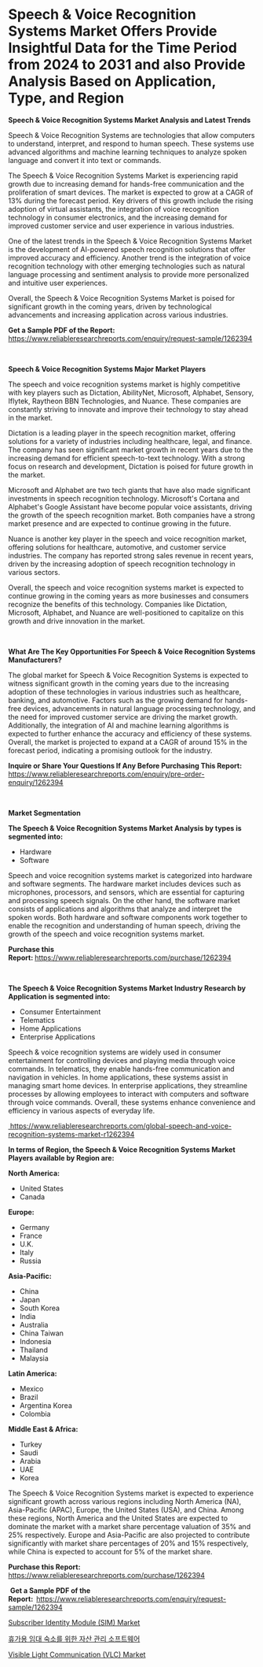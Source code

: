 <p><h1>Speech & Voice Recognition Systems Market Offers Provide Insightful Data for the Time Period from 2024 to 2031 and also Provide Analysis Based on Application, Type, and Region</h1></p><p><strong>Speech & Voice Recognition Systems Market Analysis and Latest Trends</strong></p>
<p><p>Speech & Voice Recognition Systems are technologies that allow computers to understand, interpret, and respond to human speech. These systems use advanced algorithms and machine learning techniques to analyze spoken language and convert it into text or commands.</p><p>The Speech & Voice Recognition Systems Market is experiencing rapid growth due to increasing demand for hands-free communication and the proliferation of smart devices. The market is expected to grow at a CAGR of 13% during the forecast period. Key drivers of this growth include the rising adoption of virtual assistants, the integration of voice recognition technology in consumer electronics, and the increasing demand for improved customer service and user experience in various industries.</p><p>One of the latest trends in the Speech & Voice Recognition Systems Market is the development of AI-powered speech recognition solutions that offer improved accuracy and efficiency. Another trend is the integration of voice recognition technology with other emerging technologies such as natural language processing and sentiment analysis to provide more personalized and intuitive user experiences.</p><p>Overall, the Speech & Voice Recognition Systems Market is poised for significant growth in the coming years, driven by technological advancements and increasing application across various industries.</p></p>
<p><strong>Get a Sample PDF of the Report:&nbsp;</strong> <a href="https://www.reliableresearchreports.com/enquiry/request-sample/1262394">https://www.reliableresearchreports.com/enquiry/request-sample/1262394</a></p>
<p>&nbsp;</p>
<p><strong>Speech & Voice Recognition Systems Major Market Players</strong></p>
<p><p>The speech and voice recognition systems market is highly competitive with key players such as Dictation, AbilityNet, Microsoft, Alphabet, Sensory, Iflytek, Raytheon BBN Technologies, and Nuance. These companies are constantly striving to innovate and improve their technology to stay ahead in the market.</p><p>Dictation is a leading player in the speech recognition market, offering solutions for a variety of industries including healthcare, legal, and finance. The company has seen significant market growth in recent years due to the increasing demand for efficient speech-to-text technology. With a strong focus on research and development, Dictation is poised for future growth in the market.</p><p>Microsoft and Alphabet are two tech giants that have also made significant investments in speech recognition technology. Microsoft's Cortana and Alphabet's Google Assistant have become popular voice assistants, driving the growth of the speech recognition market. Both companies have a strong market presence and are expected to continue growing in the future.</p><p>Nuance is another key player in the speech and voice recognition market, offering solutions for healthcare, automotive, and customer service industries. The company has reported strong sales revenue in recent years, driven by the increasing adoption of speech recognition technology in various sectors.</p><p>Overall, the speech and voice recognition systems market is expected to continue growing in the coming years as more businesses and consumers recognize the benefits of this technology. Companies like Dictation, Microsoft, Alphabet, and Nuance are well-positioned to capitalize on this growth and drive innovation in the market.</p></p>
<p>&nbsp;</p>
<p><strong>What Are The Key Opportunities For Speech & Voice Recognition Systems Manufacturers?</strong></p>
<p><p>The global market for Speech & Voice Recognition Systems is expected to witness significant growth in the coming years due to the increasing adoption of these technologies in various industries such as healthcare, banking, and automotive. Factors such as the growing demand for hands-free devices, advancements in natural language processing technology, and the need for improved customer service are driving the market growth. Additionally, the integration of AI and machine learning algorithms is expected to further enhance the accuracy and efficiency of these systems. Overall, the market is projected to expand at a CAGR of around 15% in the forecast period, indicating a promising outlook for the industry.</p></p>
<p><strong>Inquire or Share Your Questions If Any Before Purchasing This Report:</strong> <a href="https://www.reliableresearchreports.com/enquiry/pre-order-enquiry/1262394">https://www.reliableresearchreports.com/enquiry/pre-order-enquiry/1262394</a></p>
<p>&nbsp;</p>
<p><strong>Market Segmentation</strong></p>
<p><strong>The Speech & Voice Recognition Systems Market Analysis by types is segmented into:</strong></p>
<p><ul><li>Hardware</li><li>Software</li></ul></p>
<p><p>Speech and voice recognition systems market is categorized into hardware and software segments. The hardware market includes devices such as microphones, processors, and sensors, which are essential for capturing and processing speech signals. On the other hand, the software market consists of applications and algorithms that analyze and interpret the spoken words. Both hardware and software components work together to enable the recognition and understanding of human speech, driving the growth of the speech and voice recognition systems market.</p></p>
<p><strong>Purchase this Report:&nbsp;</strong><a href="https://www.reliableresearchreports.com/purchase/1262394">https://www.reliableresearchreports.com/purchase/1262394</a></p>
<p>&nbsp;</p>
<p><strong>The Speech & Voice Recognition Systems Market Industry Research by Application is segmented into:</strong></p>
<p><ul><li>Consumer Entertainment</li><li>Telematics</li><li>Home Applications</li><li>Enterprise Applications</li></ul></p>
<p><p>Speech & voice recognition systems are widely used in consumer entertainment for controlling devices and playing media through voice commands. In telematics, they enable hands-free communication and navigation in vehicles. In home applications, these systems assist in managing smart home devices. In enterprise applications, they streamline processes by allowing employees to interact with computers and software through voice commands. Overall, these systems enhance convenience and efficiency in various aspects of everyday life.</p></p>
<p><a href="https://www.reliableresearchreports.com/global-speech-and-voice-recognition-systems-market-r1262394">&nbsp;https://www.reliableresearchreports.com/global-speech-and-voice-recognition-systems-market-r1262394</a></p>
<p><strong>In terms of Region, the Speech & Voice Recognition Systems Market Players available by Region are:</strong></p>
<p>
    <p> <strong> North America: </strong>
        <ul>
            <li>United States</li>
            <li>Canada</li>
        </ul>
        </p> 
    <p> <strong> Europe: </strong>
        <ul>
            <li>Germany</li>
            <li>France</li>
            <li>U.K.</li>
            <li>Italy</li>
            <li>Russia</li>
        </ul>
        </p> 
    <p> <strong> Asia-Pacific: </strong>
        <ul>
            <li>China</li>
            <li>Japan</li>
            <li>South Korea</li>
            <li>India</li>
            <li>Australia</li>
            <li>China Taiwan</li>
            <li>Indonesia</li>
            <li>Thailand</li>
            <li>Malaysia</li>
        </ul>
        </p> 
    <p> <strong> Latin America: </strong>
        <ul>
            <li>Mexico</li>
            <li>Brazil</li>
            <li>Argentina Korea</li>
            <li>Colombia</li>
        </ul>
        </p> 
    <p> <strong> Middle East & Africa: </strong>
        <ul>
            <li>Turkey</li>
            <li>Saudi</li>
            <li>Arabia</li>
            <li>UAE</li>
            <li>Korea</li>
        </ul>
    </p>
    </p>
<p><p>The Speech & Voice Recognition Systems market is expected to experience significant growth across various regions including North America (NA), Asia-Pacific (APAC), Europe, the United States (USA), and China. Among these regions, North America and the United States are expected to dominate the market with a market share percentage valuation of 35% and 25% respectively. Europe and Asia-Pacific are also projected to contribute significantly with market share percentages of 20% and 15% respectively, while China is expected to account for 5% of the market share.</p></p>
<p><strong>Purchase this Report: </strong><a href="https://www.reliableresearchreports.com/purchase/1262394">https://www.reliableresearchreports.com/purchase/1262394</a></p>
<p>&nbsp;<strong>Get a Sample PDF of the Report:&nbsp;&nbsp;</strong><a href="https://www.reliableresearchreports.com/enquiry/request-sample/1262394">https://www.reliableresearchreports.com/enquiry/request-sample/1262394</a></p>
<p><strong></strong></p>
<p><p><a href="https://github.com/pjcfca/Market-Research-Report-List-2/blob/main/subscriber-identity-module-sim-market.md">Subscriber Identity Module (SIM) Market</a></p><p><a href="https://github.com/royErdmtyan906778/Market-Research-Report-List-1/blob/main/305107318800.md">휴가용 임대 숙소를 위한 자산 관리 소프트웨어</a></p><p><a href="https://github.com/wusalecollins540tpqoz/Market-Research-Report-List-1/blob/main/visible-light-communication-vlc-market.md">Visible Light Communication (VLC) Market</a></p></p>